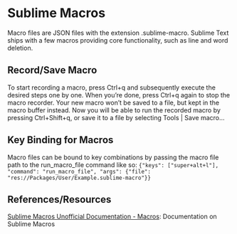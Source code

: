 # Sublime Macros
Macro files are JSON files with the extension .sublime-macro. Sublime Text ships with a few macros providing core functionality, such as line and word deletion.

## Record/Save Macro
To start recording a macro, press Ctrl+q and subsequently execute the desired steps one by one. When you’re done, press Ctrl+q again to stop the macro recorder. Your new macro won’t be saved to a file, but kept in the macro buffer instead. Now you will be able to run the recorded macro by pressing Ctrl+Shift+q, or save it to a file by selecting Tools | Save macro…

## Key Binding for Macros
Macro files can be bound to key combinations by passing the macro file path to the run_macro_file command like so:
`{"keys": ["super+alt+l"], "command": "run_macro_file", "args": {"file": "res://Packages/User/Example.sublime-macro"}}`

## References/Resources
[Sublime Macros Unofficial Documentation - Macros]: Documentation on Sublime Macros

[Sublime Macros Unofficial Documentation - Macros]: http://docs.sublimetext.info/en/latest/extensibility/macros.html
